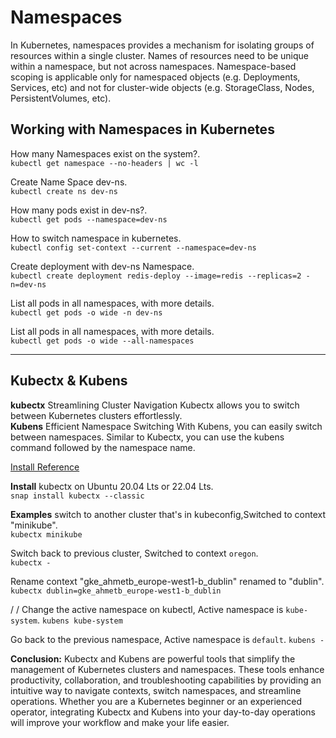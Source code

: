# Namespaces

In Kubernetes, namespaces provides a mechanism for isolating groups of resources within a single cluster. Names of resources need to be unique within a namespace, but not across namespaces. Namespace-based scoping is applicable only for namespaced objects (e.g. Deployments, Services, etc) and not for cluster-wide objects (e.g. StorageClass, Nodes, PersistentVolumes, etc).

## Working with Namespaces in Kubernetes

How many Namespaces exist on the system?.\
`kubectl get namespace --no-headers | wc -l`

Create Name Space dev-ns.\
`kubectl create ns dev-ns`

How many pods exist in dev-ns?.\
`kubectl get pods --namespace=dev-ns`

How to switch namespace in kubernetes.\
`kubectl config set-context --current --namespace=dev-ns`

Create deployment with dev-ns Namespace.\
`kubectl create deployment redis-deploy --image=redis --replicas=2 -n=dev-ns`

List all pods in all namespaces, with more details.\
`kubectl get pods -o wide -n dev-ns`

List all pods in all namespaces, with more details.\
`kubectl get pods -o wide --all-namespaces`


---

## Kubectx & Kubens

**kubectx** Streamlining Cluster Navigation Kubectx allows you to switch between Kubernetes clusters effortlessly.\
**Kubens** Efficient Namespace Switching With Kubens, you can easily switch between namespaces. Similar to Kubectx, you can use the kubens command followed by the namespace name.

[Install Reference](https://github.com/ahmetb/kubectx)

**Install** kubectx on Ubuntu 20.04 Lts or 22.04 Lts.\
`snap install kubectx --classic`

**Examples**
switch to another cluster that's in kubeconfig,Switched to context "minikube".\
`kubectx minikube`

Switch back to previous cluster, Switched to context `oregon`.\
`kubectx -`

Rename context "gke_ahmetb_europe-west1-b_dublin" renamed to "dublin".
`kubectx dublin=gke_ahmetb_europe-west1-b_dublin`

/
/
Change the active namespace on kubectl, Active namespace is `kube-system`.
`kubens kube-system`

Go back to the previous namespace, Active namespace is `default`.
`kubens -`

**Conclusion:** Kubectx and Kubens are powerful tools that simplify the management of Kubernetes clusters and namespaces. These tools enhance productivity, collaboration, and troubleshooting capabilities by providing an intuitive way to navigate contexts, switch namespaces, and streamline operations. Whether you are a Kubernetes beginner or an experienced operator, integrating Kubectx and Kubens into your day-to-day operations will improve your workflow and make your life easier.